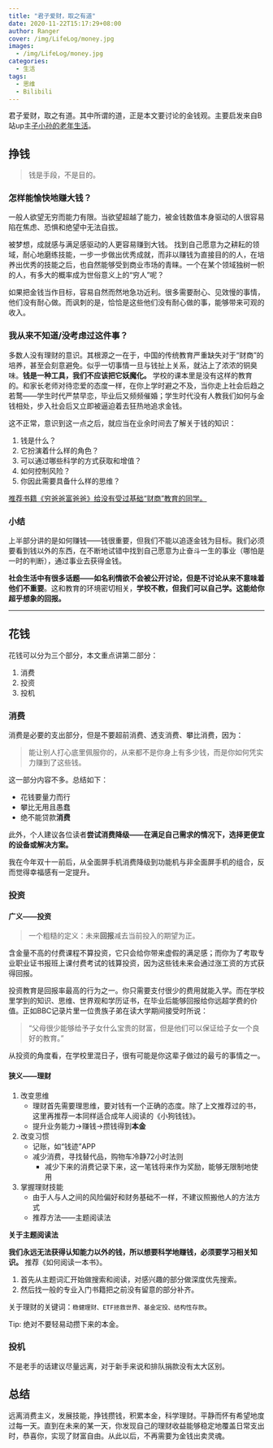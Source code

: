```yaml
---
title: "君子爱财，取之有道"
date: 2020-11-22T15:17:29+08:00
author: Ranger
cover: /img/LifeLog/money.jpg
images:
  - /img/LifeLog/money.jpg
categories:
  - 生活
tags:
  - 思维
  - Bilibili
---
```



君子爱财，取之有道。其中所谓的道，正是本文要讨论的金钱观。主要启发来自B站up主[子小孙的老年生活](https://space.bilibili.com/312098823)。

## 挣钱

>   钱是手段，不是目的。

### 怎样能愉快地赚大钱？

一般人欲望无穷而能力有限。当欲望超越了能力，被金钱数值本身驱动的人很容易陷在焦虑、恐惧和绝望中无法自拔。

被梦想，成就感与满足感驱动的人更容易赚到大钱。 找到自己愿意为之耕耘的领域，耐心地磨练技能，一步一步做出优秀成就，而非以赚钱为直接目的的人，在培养出优秀的技能之后，也自然能够受到商业市场的青睐。一个在某个领域独树一帜的人，有多大的概率成为世俗意义上的“穷人”呢？

如果把金钱当作目标，容易自然而然地急功近利。很多需要耐心、见效慢的事情，他们没有耐心做。而讽刺的是，恰恰是这些他们没有耐心做的事，能够带来可观的收入。

### 我从来不知道/没考虑过这件事？

多数人没有理财的意识。其根源之一在于，中国的传统教育严重缺失对于“财商”的培养，甚至会刻意避免。似乎一切事情一旦与钱扯上关系，就沾上了浓浓的铜臭味。**钱是一种工具，我们不应该把它妖魔化。** 学校的课本里是没有这样的教育的。和家长老师对待恋爱的态度一样，在你上学时避之不及，当你走上社会后趋之若鹜——学生时代严禁早恋，毕业后又频频催婚；学生时代没有人教我们如何与金钱相处，步入社会后又立即被逼迫着去狂热地追求金钱。

这不正常，意识到这一点之后，就应当在业余时间去了解关于钱的知识：

1.  钱是什么？
2.  它扮演着什么样的角色？
3.  可以通过哪些科学的方式获取和增值？
4.  如何控制风险？
5.  你因此需要具备什么样的思维？

<u>推荐书籍《穷爸爸富爸爸》给没有受过基础“财商”教育的同学。</u>

### 小结

上半部分讲的是如何赚钱——钱很重要，但我们不能以追逐金钱为目标。我们必须要看到钱以外的东西，在不断地试错中找到自己愿意为止奋斗一生的事业（哪怕是一时的判断），通过事业去获得金钱。

**社会生活中有很多话题——如名利情欲不会被公开讨论，但是不讨论从来不意味着他们不重要**。这和教育的环境密切相关，**学校不教，但我们可以自己学。这能给你超乎想象的回报。**

---------

## 花钱

花钱可以分为三个部分，本文重点讲第二部分：

1.  消费
2.  投资
3.  投机

### 消费

消费是必要的支出部分，但是不要超前消费、透支消费、攀比消费，因为：

>   能让别人打心底里佩服你的，从来都不是你身上有多少钱，而是你如何凭实力赚到了这些钱。

这一部分内容不多。总结如下：

-   花钱要量力而行
-   攀比无用且愚蠢
-   绝不能贷款**消费**

此外，个人建议各位读者**尝试消费降级——在满足自己需求的情况下，选择更便宜的设备或解决方案。**

我在今年双十一前后，从全面屏手机消费降级到功能机与非全面屏手机的组合，反而觉得幸福感有一定提升。

### 投资

#### 广义——投资

>   一个粗糙的定义：未来**回报**减去当前投入的期望为正。

含金量不高的付费课程不算投资，它只会给你带来虚假的满足感；而你为了考取专业职业证书报班上课付费考试的钱算投资，因为这些钱未来会通过涨工资的方式获得回报。

投资教育是回报率最高的行为之一。你只需要支付很少的费用就能入学。而在学校里学到的知识、思维、世界观和学历证书，在毕业后能够回报给你远超学费的价值。正如BBC记录片里一位贵族子弟在读大学期间接受时所说：

>   “父母很少能够给予子女什么宝贵的财富，但是他们可以保证给子女一个良好的教育。”

从投资的角度看，在学校里混日子，很有可能是你这辈子做过的最亏的事情之一。

#### 狭义——理财

1.  改变思维
    -   理财首先需要理思维，要对钱有一个正确的态度。除了上文推荐过的书，这里再推荐一本同样适合成年人阅读的《小狗钱钱》。
    -   提升业务能力->赚钱->攒钱得到**本金**
2.  改变习惯
    -   记账，如“钱迹”APP
    -   减少消费，寻找替代品，购物车冷静72小时法则
        -   减少下来的消费记录下来，这一笔钱将来作为奖励，能够无限制地使用
3.  掌握理财技能
    -   由于人与人之间的风险偏好和财务基础不一样，不建议照搬他人的方法方式
    -   推荐方法——主题阅读法

**关于主题阅读法**

**我们永远无法获得认知能力以外的钱，所以想要科学地赚钱，必须要学习相关知识。** 推荐《如何阅读一本书》。

1.  首先从主题词汇开始做搜索和阅读，对感兴趣的部分做深度优先搜索。
2.  然后找一般的专业入门书籍把之前没有留意的部分补齐。

关于理财的关键词：`稳健理财、ETF拯救世界、基金定投、结构性存款`。

Tip: 绝对不要轻易动攒下来的本金。

### 投机

不是老手的话建议尽量远离，对于新手来说和排队捐款没有太大区别。

## 总结

远离消费主义，发展技能，挣钱攒钱，积累本金，科学理财。平静而怀有希望地度过每一天。直到在未来的某一天，你发现自己的理财收益能够稳定地覆盖日常支出时，恭喜你，实现了财富自由。从此以后，不再需要为金钱出卖灵魂。
